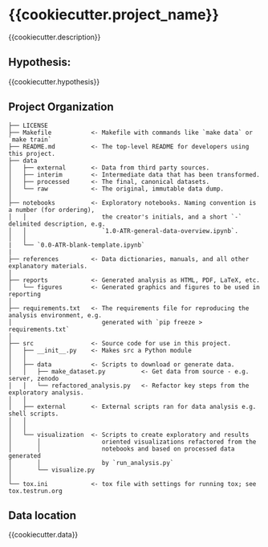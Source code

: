 {{cookiecutter.project_name}}
==============================

{{cookiecutter.description}}

Hypothesis:
------------
{{cookiecutter.hypothesis}}

Project Organization
------------

    ├── LICENSE
    ├── Makefile           <- Makefile with commands like `make data` or `make train`
    ├── README.md          <- The top-level README for developers using this project.
    ├── data
    │   ├── external       <- Data from third party sources.
    │   ├── interim        <- Intermediate data that has been transformed.
    │   ├── processed      <- The final, canonical datasets.
    │   └── raw            <- The original, immutable data dump.
    │
    ├── notebooks          <- Exploratory notebooks. Naming convention is a number (for ordering),
    │   │                     the creator's initials, and a short `-` delimited description, e.g.
    │   │                     `1.0-ATR-general-data-overview.ipynb`.
    │   │
    |   └── `0.0-ATR-blank-template.ipynb`
    |
    ├── references         <- Data dictionaries, manuals, and all other explanatory materials.
    │
    ├── reports            <- Generated analysis as HTML, PDF, LaTeX, etc.
    │   └── figures        <- Generated graphics and figures to be used in reporting
    │
    ├── requirements.txt   <- The requirements file for reproducing the analysis environment, e.g.
    │                         generated with `pip freeze > requirements.txt`
    │
    ├── src                <- Source code for use in this project.
    │   ├── __init__.py    <- Makes src a Python module
    │   │
    │   ├── data           <- Scripts to download or generate data.
    │   │   ├── make_dataset.py          <- Get data from source - e.g. server, zenodo
    │   │   └── refactored_analysis.py   <- Refactor key steps from the exploratory analysis.
    │   │
    │   ├── external       <- External scripts ran for data analysis e.g. shell scripts.
    │   │
    │   │
    │   └── visualization  <- Scripts to create exploratory and results
    │       │                 oriented visualizations refactored from the
    │       │                 notebooks and based on processed data generated
    │       │                 by `run_analysis.py`
    │       └── visualize.py
    │
    └── tox.ini            <- tox file with settings for running tox; see tox.testrun.org

Data location
------------
{{cookiecutter.data}}
